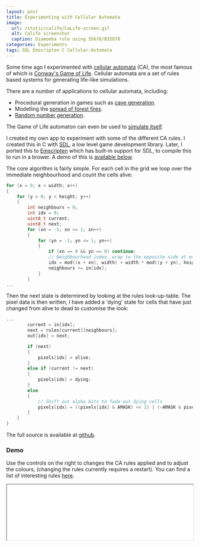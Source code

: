 ```yaml
---
layout: post
title: Experimenting with Cellular Automata
image:
  url: /static/calife/CaLife-screen.gif
  alt: Calife screenshot
  caption: Diamoeba rule using S5678/B35678
categories: Experiments
tags: SDL Emscripten C Cellular-Automata
---
```

Some time ago I experimented with [cellular automata](https://en.wikipedia.org/wiki/Cellular_automaton) (CA), the most famous of which is [Conway's Game of Life](https://en.wikipedia.org/wiki/Conway%27s_Game_of_Life). Cellular automata are a set of rules based systems for generating life-like simulations.

There are a number of applications to cellular automata, including:

* Procedural generation in games such as [cave generation](https://jeremykun.com/2012/07/29/the-cellular-automaton-method-for-cave-generation/).
* Modelling the [spread of forest fires](http://www.sciencedirect.com/science/article/pii/S0307904X06000916).
* [Random number generation](http://ieeexplore.ieee.org/document/888056/?arnumber=888056).

The Game of Life automaton can even be used to [simulate itself](https://www.youtube.com/watch?v=xP5-iIeKXE8).

I created my own app to experiment with some of the different CA rules. I created this in C with [SDL](https://www.libsdl.org/), a low level game development library.
Later, I ported this to [Emscripten](https://kripken.github.io/emscripten-site/) which has built-in support for SDL, to compile this to run in a brower. A demo of this is [available below](#demo).

The core algorithm is fairly simple. For each cell in the grid we loop over the immediate neighbourhood and count the cells alive:

```c
for (x = 0; x < width; x++)
{
    for (y = 0; y < height; y++)
    {
        int neighbours = 0;
        int idx = 0;
        uint8_t current;
        uint8_t next;
        for (xn = -1; xn <= 1; xn++)
        {
            for (yn = -1; yn <= 1; yn++)
            {
                if (xn == 0 && yn == 0) continue;
                // Neighbourhood index, wrap to the opposite side at edges.
                idx = mod((x + xn), width) + width * mod((y + yn), height);
                neighbours += in[idx];
            }
        }
...
```

Then the next state is determined by looking at the rules look-up-table. The pixel data is then written, I have added a 'dying' state for cells that have just changed from
alive to dead to customise the look:

```c
...
        current = in[idx];
        next = rules[current][neighbours];
        out[idx] = next;

        if (next)
        {
            pixels[idx] = alive;
        }
        else if (current != next)
        {
            pixels[idx] = dying;
        }
        else
        {
            // Shift out alpha bits to fade out dying cells
            pixels[idx] = ((pixels[idx] & AMASK) << 1) | (~AMASK & pixels[idx]);
        }
    }
}
```

The full source is available at [github](https://github.com/s-knibbs/CaLife).

### Demo

Use the controls on the right to changes the CA rules applied and to adjust the colours, (changing the rules currently requires a restart). You can find a list of interesting rules [here](http://www.mirekw.com/ca/rullex_life.html).

<iframe src="/static/calife/index.html" allowfullscreen="true" style="width: 100%;" onload="this.style.height = this.contentDocument.body.scrollHeight + 'px';"></iframe>
